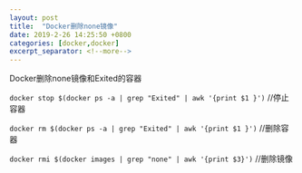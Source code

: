 ```yaml
---
layout: post
title:  "Docker删除none镜像"
date: 2019-2-26 14:25:50 +0800
categories: [docker,docker]
excerpt_separator: <!--more-->
---
```

Docker删除none镜像和Exited的容器
<!--more-->

`docker stop $(docker ps -a | grep "Exited" | awk '{print $1 }')` //停止容器

`docker rm $(docker ps -a | grep "Exited" | awk '{print $1 }')` //删除容器

`docker rmi $(docker images | grep "none" | awk '{print $3}')` //删除镜像
